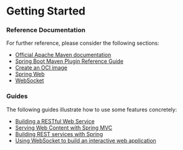 # Getting Started

### Reference Documentation
For further reference, please consider the following sections:

* [Official Apache Maven documentation](https://maven.apache.org/guides/index.html)
* [Spring Boot Maven Plugin Reference Guide](https://docs.spring.io/spring-boot/docs/2.7.5/maven-plugin/reference/html/)
* [Create an OCI image](https://docs.spring.io/spring-boot/docs/2.7.5/maven-plugin/reference/html/#build-image)
* [Spring Web](https://docs.spring.io/spring-boot/docs/2.7.5/reference/htmlsingle/#web)
* [WebSocket](https://docs.spring.io/spring-boot/docs/2.7.5/reference/htmlsingle/#messaging.websockets)

### Guides
The following guides illustrate how to use some features concretely:

* [Building a RESTful Web Service](https://spring.io/guides/gs/rest-service/)
* [Serving Web Content with Spring MVC](https://spring.io/guides/gs/serving-web-content/)
* [Building REST services with Spring](https://spring.io/guides/tutorials/rest/)
* [Using WebSocket to build an interactive web application](https://spring.io/guides/gs/messaging-stomp-websocket/)

